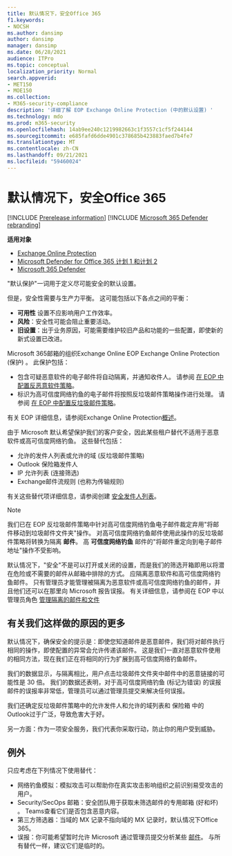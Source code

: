 ```yaml
---
title: 默认情况下，安全Office 365
f1.keywords:
- NOCSH
ms.author: dansimp
author: dansimp
manager: dansimp
ms.date: 06/28/2021
audience: ITPro
ms.topic: conceptual
localization_priority: Normal
search.appverid:
- MET150
- MOE150
ms.collection:
- M365-security-compliance
description: '详细了解 EOP Exchange Online Protection (中的默认设置) '
ms.technology: mdo
ms.prod: m365-security
ms.openlocfilehash: 14ab9ee240c1219982663c1f3557c1cf5f244144
ms.sourcegitcommit: e685fafd6dde4901c378685b423883faed7b4fe7
ms.translationtype: MT
ms.contentlocale: zh-CN
ms.lasthandoff: 09/21/2021
ms.locfileid: "59460024"
---
```

# <a name="secure-by-default-in-office-365"></a>默认情况下，安全Office 365

[!INCLUDE [Prerelease information](../includes/prerelease.md)]
[!INCLUDE [Microsoft 365 Defender rebranding](../includes/microsoft-defender-for-office.md)]

**适用对象**
- [Exchange Online Protection](exchange-online-protection-overview.md)
- [Microsoft Defender for Office 365 计划 1 和计划 2](defender-for-office-365.md)
- [Microsoft 365 Defender](../defender/microsoft-365-defender.md)

"默认保护"一词用于定义尽可能安全的默认设置。

但是，安全性需要与生产力平衡。 这可能包括以下各点之间的平衡：

- **可用性** 设置不应影响用户工作效率。
- **风险**：安全性可能会阻止重要活动。
- **旧设置**：出于业务原因，可能需要维护较旧产品和功能的一些配置，即使新的新式设置已改进。

Microsoft 365邮箱的组织Exchange Online EOP Exchange Online Protection (保护) 。 此保护包括：

- 包含可疑恶意软件的电子邮件将自动隔离，并通知收件人。 请参阅 [在 EOP 中配置反恶意软件策略](configure-anti-malware-policies.md)。
- 标识为高可信度网络钓鱼的电子邮件将按照反垃圾邮件策略操作进行处理。 请参阅 [在 EOP 中配置反垃圾邮件策略](configure-your-spam-filter-policies.md)。

有关 EOP 详细信息，请参阅Exchange Online Protection[概述](exchange-online-protection-overview.md)。

由于 Microsoft 默认希望保护我们的客户安全，因此某些租户替代不适用于恶意软件或高可信度网络钓鱼。 这些替代包括：

- 允许的发件人列表或允许的域 (反垃圾邮件策略) 
- Outlook 保险箱发件人
- IP 允许列表 (连接筛选) 
- Exchange邮件流规则 (也称为传输规则) 

有关这些替代项详细信息，请参阅创建 [安全发件人列表](create-safe-sender-lists-in-office-365.md)。

> [!NOTE]
> 我们已在 EOP 反垃圾邮件策略中针对高可信度网络钓鱼电子邮件裁定弃用"将邮件移动到垃圾邮件文件夹"操作。 对高可信度网络钓鱼邮件使用此操作的反垃圾邮件策略将转换为隔离 **邮件**。 高 **可信度网络钓鱼** 邮件的"将邮件重定向到电子邮件地址"操作不受影响。

默认情况下，"安全"不是可以打开或关闭的设置，而是我们的筛选开箱即用以将潜在危险或不需要的邮件从邮箱中排除的方式。 应隔离恶意软件和高可信度网络钓鱼邮件。 只有管理员才能管理被隔离为恶意软件或高可信度网络钓鱼的邮件，并且他们还可以在那里向 Microsoft 报告误报。 有关详细信息，请参阅在 EOP 中以管理员角色 [管理隔离的邮件和文件](manage-quarantined-messages-and-files.md)

## <a name="more-on-why-were-doing-this"></a>有关我们这样做的原因的更多

默认情况下，确保安全的提示是：即使您知道邮件是恶意邮件，我们将对邮件执行相同的操作，即使配置的异常会允许传递该邮件。 这是我们一直对恶意软件使用的相同方法，现在我们正在将相同的行为扩展到高可信度网络钓鱼邮件。

我们的数据显示，与隔离相比，用户点击垃圾邮件文件夹中邮件中的恶意链接的可能性是 30 倍。 我们的数据还表明，对于高可信度网络钓鱼 (标记为错误) 的误报邮件的误报率非常低，管理员可以通过管理员提交来解决任何误报。

我们还确定反垃圾邮件策略中的允许发件人和允许的域列表和 保险箱 中的Outlook过于广泛，导致危害大于好。

另一方面：作为一项安全服务，我们代表你采取行动，防止你的用户受到威胁。

## <a name="exceptions"></a>例外

只应考虑在下列情况下使用替代：

- 网络钓鱼模拟：模拟攻击可以帮助你在真实攻击影响组织之前识别易受攻击的用户。
- Security/SecOps 邮箱：安全团队用于获取未筛选邮件的专用邮箱 (好和坏) 。 Teams查看它们是否包含恶意内容。
- 第三方筛选器：当域的 MX 记录不指向域的 MX 记录时，默认情况下Office 365。
- 误报：你可能希望暂时允许 Microsoft 通过管理员提交分析某些 [邮件](admin-submission.md)。 与所有替代一样，建议它们是临时的。

